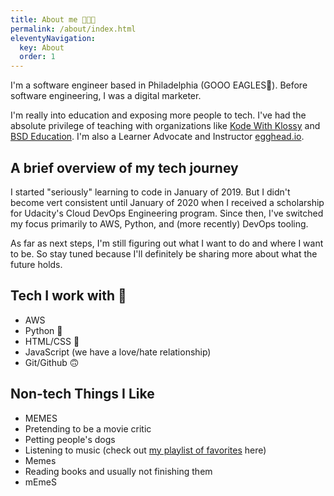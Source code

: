 ```yaml
---
title: About me 👩🏾‍💻
permalink: /about/index.html
eleventyNavigation:
  key: About
  order: 1
---
```


I'm a software engineer based in Philadelphia (GOOO EAGLES🦅). Before software engineering, I was a digital marketer.

I'm really into education and exposing more people to tech. I've had the absolute privilege of teaching with organizations like [Kode With Klossy](https://www.kodewithklossy.com/) and [BSD Education](https://bsd.education/). I'm also a Learner Advocate and Instructor [egghead.io](https://egghead.io/).

## A brief overview of my tech journey

I started "seriously" learning to code in January of 2019. But I didn't become vert consistent until January of 2020 when I received a scholarship for Udacity's Cloud DevOps Engineering program. Since then, I've switched my focus primarily to AWS, Python, and (more recently) DevOps tooling.

As far as next steps, I'm still figuring out what I want to do and where I want to be. So stay tuned because I'll definitely be sharing more about what the future holds.

## Tech I work with 👾

- AWS
- Python 🐍
- HTML/CSS 🎨
- JavaScript (we have a love/hate relationship)
- Git/Github 🙃

## Non-tech Things I Like

- MEMES
- Pretending to be a movie critic
- Petting people's dogs
- Listening to music (check out [my playlist of favorites](https://open.spotify.com/playlist/7kZOhNhhQXSldc6XQfa2K9?si=hlDL9wXbQ3WUp7lsYE-eug) here)
- Memes
- Reading books and usually not finishing them
- mEmeS
